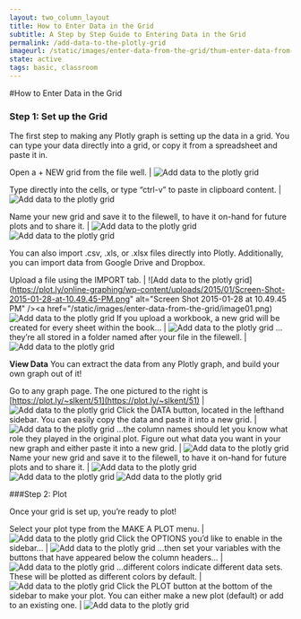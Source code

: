 ```yaml
---
layout: two_column_layout
title: How to Enter Data in the Grid
subtitle: A Step by Step Guide to Entering Data in the Grid
permalink: /add-data-to-the-plotly-grid
imageurl: /static/images/enter-data-from-the-grid/thum-enter-data-from-the-grid.png
state: active
tags: basic, classroom
---
```


#How to Enter Data in the Grid

### Step 1: Set up the Grid

The first step to making any Plotly graph is setting up the data in a grid.
You can type your data directly into a grid, or copy it from a spreadsheet and paste it in.


Open a + NEW grid from the file well. | ![Add data to the plotly grid](https://plot.ly/online-graphing/wp-content/uploads/2015/01/Screen-Shot-2015-01-28-at-10.48.09-PM.png)

Type directly into the cells, or type &#8220;ctrl-v&#8221; to paste in clipboard content. | ![Add data to the plotly grid](/static/images/enter-data-from-the-grid/image03.png)

Name your new grid and save it to the filewell, to have it on-hand for future plots and to share it. | ![Add data to the plotly grid](/static/images/enter-data-from-the-grid/image12.png) ![Add data to the plotly grid](/static/images/enter-data-from-the-grid/image07.png)

You can also import .csv, .xls, or .xlsx files directly into Plotly. Additionally, you can import data from Google Drive and Dropbox.

Upload a file using the IMPORT tab. | ![Add data to the plotly grid](https://plot.ly/online-graphing/wp-content/uploads/2015/01/Screen-Shot-2015-01-28-at-10.49.45-PM.png" alt="Screen Shot 2015-01-28 at 10.49.45 PM" /></a><a href="/static/images/enter-data-from-the-grid/image01.png) ![Add data to the plotly grid](/static/images/enter-data-from-the-grid/image05.png)
If you upload a workbook, a new grid will be created for every sheet within the book&#8230; | ![Add data to the plotly grid](/static/images/enter-data-from-the-grid/image13.png)
&#8230;they’re all stored in a folder named after your file in the filewell. | ![Add data to the plotly grid](/static/images/enter-data-from-the-grid/image04.png)

**View Data**
You can extract the data from any Plotly graph, and build your own graph out of it!

Go to any graph page. The one pictured to the right is [https://plot.ly/~slkent/51](https://plot.ly/~slkent/51) | ![Add data to the plotly grid](https://plot.ly/online-graphing/wp-content/uploads/2015/01/Screen-Shot-2015-01-28-at-11.03.46-PM.png)
Click the DATA button, located in the lefthand sidebar. You can easily copy the data and paste it into a new grid. | ![Add data to the plotly grid](https://plot.ly/online-graphing/wp-content/uploads/2015/01/Screen-Shot-2015-01-28-at-11.04.01-PM.png)
&#8230;the column names should let you know what role they played in the original plot. Figure out what data you want in your new graph and either paste it into a new grid. | ![Add data to the plotly grid](/static/images/enter-data-from-the-grid/image00.png)
Name your new grid and save it to the filewell, to have it on-hand for future plots and to share it. | ![Add data to the plotly grid](https://plot.ly/online-graphing/wp-content/uploads/2015/01/Screen-Shot-2015-01-28-at-11.12.04-PM.png) ![Add data to the plotly grid](/static/images/enter-data-from-the-grid/image12.png)  ![Add data to the plotly grid](/static/images/enter-data-from-the-grid/image07.png)

###Step 2: Plot

Once your grid is set up, you’re ready to plot!

Select your plot type from the MAKE A PLOT menu. | ![Add data to the plotly grid](/static/images/enter-data-from-the-grid/image14.png)
Click the OPTIONS you’d like to enable in the sidebar&#8230; | ![Add data to the plotly grid](/static/images/enter-data-from-the-grid/image17.png)
&#8230;then set your variables with the buttons that have appeared below the column headers&#8230; | ![Add data to the plotly grid](/static/images/enter-data-from-the-grid/image16.png)
&#8230;different colors indicate different data sets. These will be plotted as different colors by default. | ![Add data to the plotly grid](/static/images/enter-data-from-the-grid/image10.png)
Click the PLOT button at the bottom of the sidebar to make your plot. You can either make a new plot (default) or add to an existing one. | ![Add data to the plotly grid](/static/images/enter-data-from-the-grid/image02.png)



